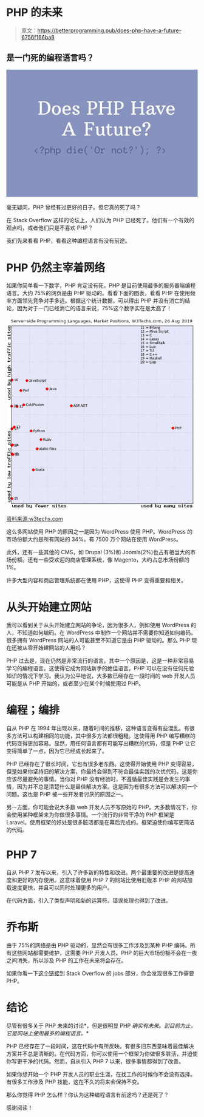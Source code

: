 # PHP 的未来

> 原文：<https://betterprogramming.pub/does-php-have-a-future-6756f166ba8>

## 是一门死的编程语言吗？

![](img/38364a3d476699dc0c3ad9ae9191ffcc.png)

毫无疑问，PHP 曾经有过更好的日子。但它真的死了吗？

在 Stack Overflow 这样的论坛上，人们认为 PHP 已经死了。他们有一个有效的观点吗，或者他们只是不喜欢 PHP？

我们先来看看 PHP，看看这种编程语言有没有前途。

# PHP 仍然主宰着网络

如果你简单看一下数字，PHP 肯定没有死。PHP 是目前使用最多的服务器端编程语言。大约 75%的网页是由 PHP 驱动的。看看下面的图表，看看 PHP 在使用频率方面领先竞争对手多远。根据这个统计数据，可以得出 PHP 并没有消亡的结论，因为对于一门已经消亡的语言来说，75%这个数字实在是太高了！

![](img/bc47a4191674a3d07baece10991fa48a.png)

[资料来源:w3techs.com](https://w3techs.com/technologies/market/programming_language/20)

这么多网站使用 PHP 的原因之一是因为 WordPress 使用 PHP。WordPress 的市场份额大约是所有网站的 34%。有 7500 万个网站在使用 WordPress。

此外，还有一些其他的 CMS，如 Drupal (3%)和 Joomla(2%)也占有相当大的市场份额。还有一些受欢迎的商店管理系统，像 Magento，大约占总市场份额的 1%。

许多大型内容和商店管理系统都在使用 PHP，这使得 PHP 变得重要和相关。

# 从头开始建立网站

我可以看到关于从头开始建立网站的争论，因为很多人，例如使用 WordPress 的人，不知道如何编码。在 WordPress 中制作一个网站并不需要你知道如何编码。很多拥有 WordPress 网站的人可能甚至不知道它是由 PHP 驱动的。那么 PHP 现在还被从零开始建网站的人用吗？

PHP 过去是，现在仍然是非常流行的语言。其中一个原因是，这是一种非常容易学习的编程语言。这使得它成为网站新手的绝佳语言。PHP 可以在没有任何先验知识的情况下学习。我认为公平地说，大多数已经存在一段时间的 web 开发人员可能是从 PHP 开始的，或者至少在某个时候使用过 PHP。

# 编程；编排

自从 PHP 在 1994 年出现以来，随着时间的推移，这种语言变得有些混乱。有很多方法可以构建相同的功能，其中很多方法都很粗糙。这使得用 PHP 编写糟糕的代码变得更加容易。显然，用任何语言都有可能写出糟糕的代码，但是 PHP 让它变得简单了一点，因为它已经成长起来了。

PHP 已经存在了很长时间，它也有很多老东西。这使得开始使用 PHP 变得容易，但是如果你坚持旧的解决方案，你最终会得到不符合最佳实践的次优代码。这是你应该尽量避免的事情。当你对 PHP 没有经验时，不遵循最佳实践是会发生的事情，因为并不总是清楚什么是最佳解决方案。这是因为有很多方法可以解决同一个问题。这也是 PHP 被一些开发者讨厌的原因之一。

另一方面，你可能会说大多数 web 开发人员不写原始的 PHP。大多数情况下，你会使用某种框架来为你做很多事情。一个流行的非常干净的 PHP 框架是 Laravel。使用框架的好处是很多脏活都是在幕后完成的。框架迫使你编写更简洁的代码。

# PHP 7

自从 PHP 7 发布以来，引入了许多新的特性和改进。两个最重要的改进是提高速度和更好的内存使用。这意味着使用 PHP 7 的网站比使用旧版本 PHP 的网站加载速度更快，并且可以同时处理更多的用户。

在代码方面，引入了类型声明和新的运算符。错误处理也得到了改进。

# 乔布斯

由于 75%的网络是由 PHP 驱动的，显然会有很多工作涉及到某种 PHP 编码。所有这些网站都需要维护，这需要 PHP 开发人员。PHP 的巨大市场份额不会在一夜之间消失，所以涉及 PHP 的工作在未来将会存在。

如果你看一下[这个链接](https://stackoverflow.com/jobs?tl=php)到 Stack Overflow 的 jobs 部分，你会发现很多工作需要 PHP。

# 结论

尽管有很多关于 PHP 未来的讨论*，但是很明显 PHP *确实有未来。到目前为止，它是网站上使用最多的编程语言。**

PHP 已经存在了一段时间，这在代码中有所反映。有很多旧东西意味着最佳解决方案并不总是清晰的。在代码方面，你可以使用一个框架为你做很多脏活，并迫使你写更干净的代码。然而，自从引入 PHP 7 以来，很多事情都得到了改善。

如果你想开始一个 PHP 开发人员的职业生涯，在找工作的时候你不会没有选择。有很多工作涉及 PHP 技能，这在不久的将来会保持不变。

那么你觉得 PHP 怎么样？你认为这种编程语言有前途吗？还是死了？

感谢阅读！